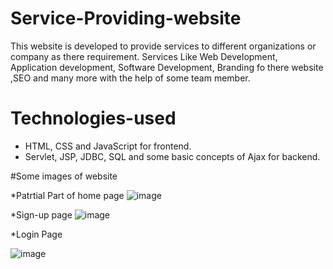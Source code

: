 # Service-Providing-website
This website is developed to provide services to different organizations or company as there requirement. Services Like Web Development, Application development, Software Development, Branding fo there website ,SEO and many more with the help of some team member.

# Technologies-used
* HTML, CSS and JavaScript for frontend.
* Servlet, JSP, JDBC, SQL and some basic concepts of Ajax for backend.


#Some images of website

*Patrtial Part of home page
![image](https://user-images.githubusercontent.com/32640120/95312278-5b0e6800-08ac-11eb-8b0c-94f9a1216902.png)

*Sign-up page
![image](https://user-images.githubusercontent.com/32640120/95312906-23ec8680-08ad-11eb-8cd9-40ef0ed167a3.png)


*Login Page

![image](https://user-images.githubusercontent.com/32640120/95312661-d839dd00-08ac-11eb-8c3d-27365710b7f2.png)



